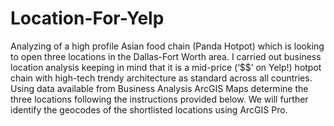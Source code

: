 # Location-For-Yelp
Analyzing of a high profile Asian food chain (Panda Hotpot) which is looking to open three locations in the Dallas-Fort Worth area. I carried out business location analysis keeping in mind that it is a mid-price (‘$$’ on Yelp!) hotpot chain with high-tech trendy architecture as standard across all countries.  Using data available from Business Analysis ArcGIS Maps determine the three locations following the instructions provided below. We will further identify the geocodes of the shortlisted locations using ArcGIS Pro.

